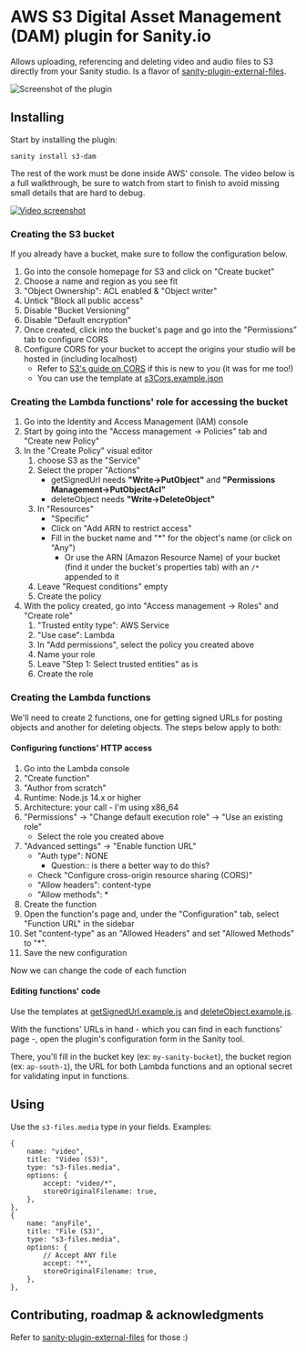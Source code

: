 # AWS S3 Digital Asset Management (DAM) plugin for Sanity.io

Allows uploading, referencing and deleting video and audio files to S3 directly from your Sanity studio. Is a flavor of [sanity-plugin-external-files](https://github.com/hdoro/sanity-plugin-external-files).

![Screenshot of the plugin](https://raw.githubusercontent.com/hdoro/sanity-plugin-external-files/main/screenshots.png)

## Installing

Start by installing the plugin:

`sanity install s3-dam`

The rest of the work must be done inside AWS' console. The video below is a full walkthrough, be sure to watch from start to finish to avoid missing small details that are hard to debug.

[![Video screenshot](https://img.youtube.com/vi/Aokoz4j4Dzo/0.jpg)](https://www.youtube.com/watch?v=Aokoz4j4Dzo)

### Creating the S3 bucket

If you already have a bucket, make sure to follow the configuration below.

1. Go into the console homepage for S3 and click on "Create bucket"
1. Choose a name and region as you see fit
1. "Object Ownership": ACL enabled & "Object writer"
1. Untick "Block all public access"
1. Disable "Bucket Versioning"
1. Disable "Default encryption"
1. Once created, click into the bucket's page and go into the "Permissions" tab to configure CORS
1. Configure CORS for your bucket to accept the origins your studio will be hosted in (including localhost)
   - Refer to [S3's guide on CORS](https://docs.aws.amazon.com/AmazonS3/latest/userguide/enabling-cors-examples.html) if this is new to you (it was for me too!)
   - You can use the template at [s3Cors.example.json](https://github.com/hdoro/sanity-plugin-external-files/blob/main/packages/aws/s3Cors.example.json)

### Creating the Lambda functions' role for accessing the bucket

1. Go into the Identity and Access Management (IAM) console
1. Start by going into the "Access management -> Policies" tab and "Create new Policy"
1. In the "Create Policy" visual editor
   1. choose S3 as the "Service"
   1. Select the proper "Actions"
      - getSignedUrl needs **"Write->PutObject"** and **"Permissions Management->PutObjectAcl"**
      - deleteObject needs **"Write->DeleteObject"**
   1. In "Resources"
      - "Specific"
      - Click on "Add ARN to restrict access"
      - Fill in the bucket name and "\*" for the object's name (or click on "Any")
        - Or use the ARN (Amazon Resource Name) of your bucket (find it under the bucket's properties tab) with an `/*` appended to it
   1. Leave "Request conditions" empty
   1. Create the policy
1. With the policy created, go into "Access management -> Roles" and "Create role"
   1. "Trusted entity type": AWS Service
   1. "Use case": Lambda
   1. In "Add permissions", select the policy you created above
   1. Name your role
   1. Leave "Step 1: Select trusted entities" as is
   1. Create the role

### Creating the Lambda functions

We'll need to create 2 functions, one for getting signed URLs for posting objects and another for deleting objects. The steps below apply to both:

#### Configuring functions' HTTP access

1. Go into the Lambda console
1. "Create function"
1. "Author from scratch"
1. Runtime: Node.js 14.x or higher
1. Architecture: your call - I'm using x86_64
1. "Permissions" -> "Change default execution role" -> "Use an existing role"
   - Select the role you created above
1. "Advanced settings" -> "Enable function URL"
   - "Auth type": NONE
     - Question:: is there a better way to do this?
   - Check "Configure cross-origin resource sharing (CORS)"
   - "Allow headers": content-type
   - "Allow methods": \*
1. Create the function
1. Open the function's page and, under the "Configuration" tab, select "Function URL" in the sidebar
1. Set "content-type" as an "Allowed Headers" and set "Allowed Methods" to "\*".
1. Save the new configuration

Now we can change the code of each function

#### Editing functions' code

Use the templates at [getSignedUrl.example.js](https://github.com/hdoro/sanity-plugin-external-files/blob/main/packages/aws/getSignedUrl.example.js) and [deleteObject.example.js](https://github.com/hdoro/sanity-plugin-external-files/blob/main/packages/aws/deleteObject.example.js).

With the functions' URLs in hand - which you can find in each functions' page -, open the plugin's configuration form in the Sanity tool.

There, you'll fill in the bucket key (ex: `my-sanity-bucket`), the bucket region (ex: `ap-south-1`), the URL for both Lambda functions and an optional secret for validating input in functions.

## Using

Use the `s3-files.media` type in your fields. Examples:

```
{
    name: "video",
    title: "Video (S3)",
    type: "s3-files.media",
    options: {
        accept: "video/*",
        storeOriginalFilename: true,
    },
},
{
    name: "anyFile",
    title: "File (S3)",
    type: "s3-files.media",
    options: {
        // Accept ANY file
        accept: "*",
        storeOriginalFilename: true,
    },
},
```

## Contributing, roadmap & acknowledgments

Refer to [sanity-plugin-external-files](https://github.com/hdoro/sanity-plugin-external-files) for those :)
